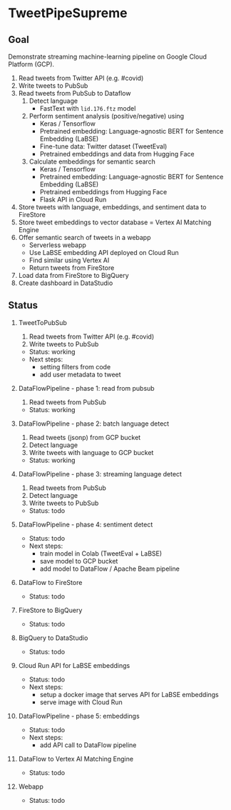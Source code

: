 # TweetPipeSupreme

## Goal

Demonstrate streaming machine-learning pipeline on Google Cloud Platform (GCP).

1) Read tweets from Twitter API (e.g. #covid)
2) Write tweets to PubSub
3) Read tweets from PubSub to Dataflow
	1) Detect language
		* FastText with `lid.176.ftz` model
	2) Perform sentiment analysis (positive/negative) using
		* Keras / Tensorflow
		* Pretrained embedding: Language-agnostic BERT for Sentence Embedding (LaBSE)	
		* Fine-tune data: Twitter dataset (TweetEval)
		* Pretrained embeddings and data from Hugging Face
	3) Calculate embeddings for semantic search
		* Keras / Tensorflow
		* Pretrained embedding: Language-agnostic BERT for Sentence Embedding (LaBSE)	
		* Pretrained embeddings from Hugging Face
		* Flask API in Cloud Run
4) Store tweets with language, embeddings, and sentiment data to FireStore
5) Store tweet embeddings to vector database = Vertex AI Matching Engine
6) Offer semantic search of tweets in a webapp
	* Serverless webapp
	* Use LaBSE embedding API deployed on Cloud Run
	* Find similar using Vertex AI
	* Return tweets from FireStore
7) Load data from FireStore to BigQuery
8) Create dashboard in DataStudio


## Status

1) TweetToPubSub
	1) Read tweets from Twitter API (e.g. #covid)
	2) Write tweets to PubSub
	* Status: working
	* Next steps: 
		* setting filters from code
		* add user metadata to tweet
	
2) DataFlowPipeline - phase 1: read from pubsub
	1) Read tweets from PubSub
	* Status: working
	
3) DataFlowPipeline - phase 2: batch language detect
	1) Read tweets (jsonp) from GCP bucket
	2) Detect language
	3) Write tweets with language to GCP bucket
	* Status: working
	
4) DataFlowPipeline - phase 3: streaming language detect
	1) Read tweets from PubSub
	2) Detect language
	3) Write tweets to PubSub
	* Status: todo
	
5) DataFlowPipeline - phase 4: sentiment detect
	* Status: todo
	* Next steps: 
		* train model in Colab (TweetEval + LaBSE)
		* save model to GCP bucket
		* add model to DataFlow / Apache Beam pipeline

6) DataFlow to FireStore
	* Status: todo

7) FireStore to BigQuery
	* Status: todo

8) BigQuery to DataStudio
	* Status: todo

9) Cloud Run API for LaBSE embeddings
	* Status: todo
	* Next steps:
		* setup a docker image that serves API for LaBSE embeddings
		* serve image with Cloud Run

10) DataFlowPipeline - phase 5: embeddings
	* Status: todo
	* Next steps:
		* add API call to DataFlow pipeline

11) DataFlow to Vertex AI Matching Engine
	* Status: todo
	
12) Webapp
	* Status: todo

